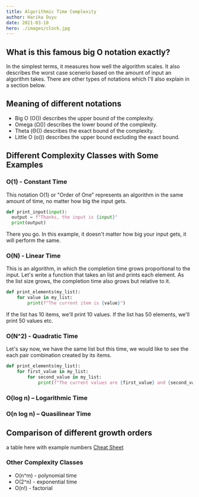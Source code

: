 ```yaml
---
title: Algorithmic Time Complexity
author: Harika Duyu
date: 2021-03-18
hero: ./images/clock.jpg
---
```


## What is this famous big O notation exactly?

In the simplest terms, it measures how well the algorithm scales. It also describes the worst case scenerio based on the amount of input an algorithm takes. There are other types of notations which I'll also explain in a section below.

## Meaning of different notations

- Big O (O()) describes the upper bound of the complexity.
- Omega (Ω()) describes the lower bound of the complexity.
- Theta (Θ()) describes the exact bound of the complexity.
- Little O (o()) describes the upper bound excluding the exact bound.

## Different Complexity Classes with Some Examples

### O(1) - Constant Time

This notation O(1) or "Order of One" represents an algorithm in the same amount of time, no matter how big the input gets.

```py
def print_input(input):
  output = f"Thanks, the input is {input}"
  print(output)
```

There you go. In this example, it doesn't matter how big your input gets, it will perform the same.

### O(N) - Linear Time

This is an algorithm, in which the completion time grows proportional to the input. Let's write a function that takes an list and prints each element. As the list size grows, the completion time also grows but relative to it.

```py
def print_elements(my_list):
    for value in my_list:
        print(f"The current item is {value}")
```

If the list has 10 items, we'll print 10 values. If the list has 50 elements, we'll print 50 values etc.

### O(N^2) - Quadratic Time

Let's say now, we have the same list but this time, we would like to see the each pair combination created by its items.

```py
def print_elements(my_list):
    for first_value in my_list:
        for second_value in my_list:
            print(f"The current values are {first_value} and {second_value}")
```

### O(log n) – Logarithmic Time

### O(n log n) – Quasilinear Time

## Comparison of different growth orders

a table here with example numbers
[Cheat Sheet](https://www.bigocheatsheet.com/)

### Other Complexity Classes

- O(n^m) - polynomial time
- O(2^n) - exponential time
- O(n!) - factorial
